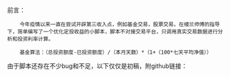 前言：

        今年疫情以来一直在尝试开辟第三收入点，例如基金交易，股票交易，在楼兰师傅的指导下，简单编写了一个优化定投收益的小脚本，脚本不对接交易平台，只调用真实交易数据进行分析和投资利率计算。

        基金算法：（总投资额度-已投资额度）/（本月天数）*（1+（100*七天平均净值））

由于脚本还存在不少bug和不足，以下仅仅是初稿，附github链接：



